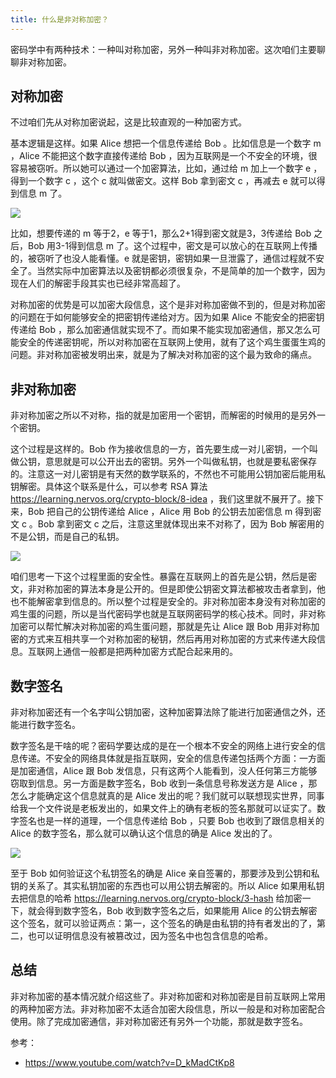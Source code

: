 ```yaml
---
title: 什么是非对称加密？
---
```


密码学中有两种技术：一种叫对称加密，另外一种叫非对称加密。这次咱们主要聊聊非对称加密。

## 对称加密

不过咱们先从对称加密说起，这是比较直观的一种加密方式。

基本逻辑是这样。如果 Alice 想把一个信息传递给 Bob 。比如信息是一个数字 m ，Alice 不能把这个数字直接传递给 Bob ，因为互联网是一个不安全的环境，很容易被窃听。所以她可以通过一个加密算法，比如，通过给 m 加上一个数字 e ，得到一个数字 c ，这个 c 就叫做密文。这样 Bob 拿到密文 c ，再减去 e 就可以得到信息 m 了。

![](https://happypeter.github.io/images/2018122401.jpg)

比如，想要传递的 m 等于2，e 等于1，那么2+1得到密文就是3，3传递给 Bob 之后，Bob 用3-1得到信息 m 了。这个过程中，密文是可以放心的在互联网上传播的，被窃听了也没人能看懂。e 就是密钥，密钥如果一旦泄露了，通信过程就不安全了。当然实际中加密算法以及密钥都必须很复杂，不是简单的加一个数字，因为现在人们的解密手段其实也已经非常高超了。

对称加密的优势是可以加密大段信息，这个是非对称加密做不到的，但是对称加密的问题在于如何能够安全的把密钥传递给对方。因为如果 Alice 不能安全的把密钥传递给 Bob ，那么加密通信就实现不了。而如果不能实现加密通信，那又怎么可能安全的传递密钥呢，所以对称加密在互联网上使用，就有了这个鸡生蛋蛋生鸡的问题。非对称加密被发明出来，就是为了解决对称加密的这个最为致命的痛点。

## 非对称加密

非对称加密之所以不对称，指的就是加密用一个密钥，而解密的时候用的是另外一个密钥。

这个过程是这样的。Bob 作为接收信息的一方，首先要生成一对儿密钥，一个叫做公钥，意思就是可以公开出去的密钥。另外一个叫做私钥，也就是要私密保存的。注意这一对儿密钥是有天然的数学联系的，不然也不可能用公钥加密后能用私钥解密。具体这个联系是什么，可以参考 RSA 算法 https://learning.nervos.org/crypto-block/8-idea ，我们这里就不展开了。接下来，Bob 把自己的公钥传递给 Alice ，Alice 用 Bob 的公钥去加密信息 m 得到密文 c 。Bob 拿到密文 c 之后，注意这里就体现出来不对称了，因为 Bob 解密用的不是公钥，而是自己的私钥。

![](https://happypeter.github.io/images/2018122402.jpg)

咱们思考一下这个过程里面的安全性。暴露在互联网上的首先是公钥，然后是密文，非对称加密的算法本身是公开的。但是即使公钥密文算法都被攻击者拿到，他也不能解密拿到信息的。所以整个过程是安全的。非对称加密本身没有对称加密的鸡生蛋的问题，所以是当代密码学也就是互联网密码学的核心技术。同时，非对称加密可以帮忙解决对称加密的鸡生蛋问题，那就是先让 Alice 跟 Bob 用非对称加密的方式来互相共享一个对称加密的秘钥，然后再用对称加密的方式来传递大段信息。互联网上通信一般都是把两种加密方式配合起来用的。

## 数字签名

非对称加密还有一个名字叫公钥加密，这种加密算法除了能进行加密通信之外，还能进行数字签名。

数字签名是干啥的呢？密码学要达成的是在一个根本不安全的网络上进行安全的信息传递。不安全的网络具体就是指互联网，安全的信息传递包括两个方面：一方面是加密通信，Alice 跟 Bob 发信息，只有这两个人能看到，没人任何第三方能够窃取到信息。另一方面是数字签名，Bob 收到一条信息号称发送方是 Alice ，那怎么才能确定这个信息就真的是 Alice 发出的呢？我们就可以联想现实世界，同事给我一个文件说是老板发出的，如果文件上的确有老板的签名那就可以证实了。数字签名也是一样的道理，一个信息传递给 Bob ，只要 Bob 也收到了跟信息相关的 Alice 的数字签名，那么就可以确认这个信息的确是 Alice 发出的了。

![](https://happypeter.github.io/images/2018122403.jpg)


至于 Bob 如何验证这个私钥签名的确是 Alice 亲自签署的，那要涉及到公钥和私钥的关系了。其实私钥加密的东西也可以用公钥去解密的。所以 Alice 如果用私钥去把信息的哈希 https://learning.nervos.org/crypto-block/3-hash 给加密一下，就会得到数字签名，Bob 收到数字签名之后，如果能用 Alice 的公钥去解密这个签名，就可以验证两点：第一，这个签名的确是由私钥的持有者发出的了，第二，也可以证明信息没有被篡改过，因为签名中也包含信息的哈希。

## 总结

非对称加密的基本情况就介绍这些了。非对称加密和对称加密是目前互联网上常用的两种加密方法。非对称加密不太适合加密大段信息，所以一般是和对称加密配合使用。除了完成加密通信，非对称加密还有另外一个功能，那就是数字签名。

参考：

- https://www.youtube.com/watch?v=D_kMadCtKp8
